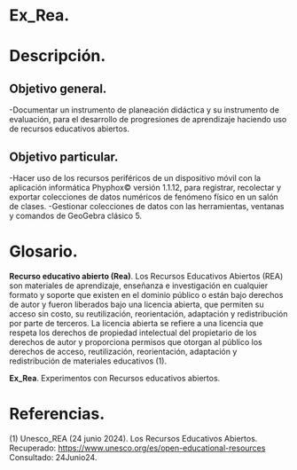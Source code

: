 # Ex_Rea.

# Descripción.

## Objetivo general. 

-Documentar un instrumento de planeación didáctica y su instrumento de evaluación, para el desarrollo de progresiones de aprendizaje haciendo uso de recursos educativos abiertos. 

## Objetivo particular. 

-Hacer uso de los recursos periféricos de un dispositivo móvil con la aplicación informática Phyphox© versión 1.1.12, para registrar, recolectar y exportar colecciones de datos numéricos de fenómeno físico en un salón de clases. 
-Gestionar colecciones de datos con las herramientas, ventanas y comandos de GeoGebra clásico 5. 

# Glosario.

**Recurso educativo abierto (Rea)**.
	Los Recursos Educativos Abiertos (REA) son materiales de aprendizaje, 
	enseñanza e investigación en cualquier formato y soporte que existen 
	en el dominio público o están bajo derechos de autor y fueron 
	liberados bajo una licencia abierta, que permiten su acceso sin costo,
	su reutilización, reorientación, adaptación y redistribución por parte
	de terceros. 	La licencia abierta se refiere a una licencia que 
	respeta los derechos de propiedad intelectual del propietario de los 
	derechos de autor y proporciona permisos que otorgan al público los 
	derechos de acceso, reutilización, reorientación, adaptación y 
	redistribución de materiales educativos (1).

**Ex_Rea**.
	Experimentos con Recursos educativos abiertos.

# Referencias.


 (1) Unesco_REA (24 junio 2024).
 Los Recursos Educativos Abiertos. 
 Recuperado: https://www.unesco.org/es/open-educational-resources
 Consultado: 24Junio24.


